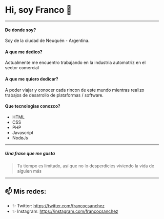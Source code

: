 # Hi, soy Franco 👋
<hr>

#### De donde soy?
Soy de la ciudad de Neuquén - Argentina.

#### A que me dedico?
Actualmente me encuentro trabajando en la industria automotriz en el sector comercial

#### A que me quiero dedicar?
A poder viajar y conocer cada rincon de este mundo mientras realizo trabajos de desarrollo de plataformas / software.

#### Que tecnologias conozco?
*   HTML
*   CSS
*   PHP
*   Javascript
*   NodeJs

<hr>

##### Una frase que me gusta

> Tu tiempo es limitado, así que no lo desperdicies viviendo la vida de alguien más

<hr>

## 📫 Mis redes: 
* ✨ Twitter: https://twitter.com/francocsanchez
* ✨ Instagram: https://instagram.com/francocsanchez
